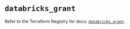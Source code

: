 # `databricks_grant`

Refer to the Terraform Registry for docs: [`databricks_grant`](https://registry.terraform.io/providers/databricks/databricks/1.43.0/docs/resources/grant).
